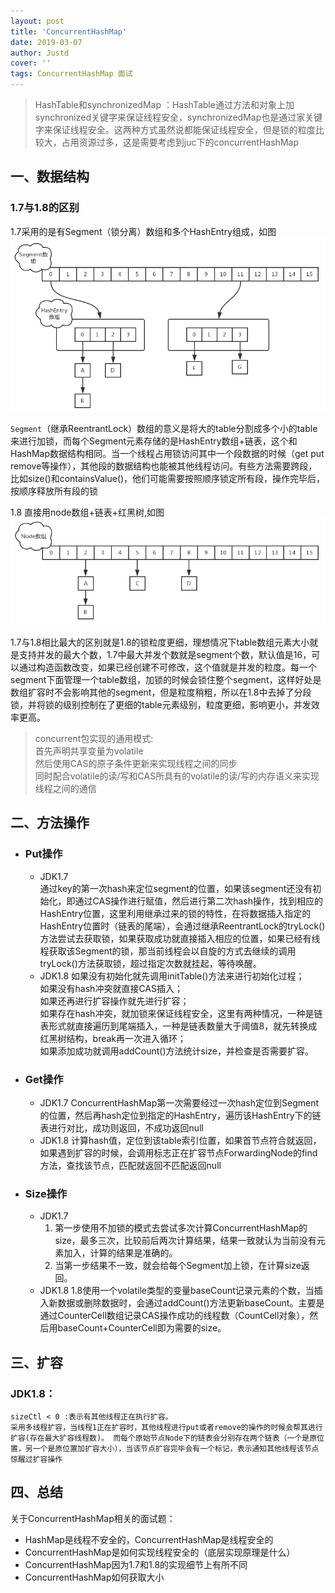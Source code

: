 ```yaml
---
layout: post
title: 'ConcurrentHashMap'
date: 2019-03-07
author: Justd
cover: ''
tags: ConcurrentHashMap 面试
---
```


>HashTable和synchronizedMap ：HashTable通过方法和对象上加synchronized关键字来保证线程安全，synchronizedMap也是通过家关键字来保证线程安全。这两种方式虽然说都能保证线程安全，但是锁的粒度比较大，占用资源过多，这是需要考虑到juc下的concurrentHashMap

## 一、数据结构
### 1.7与1.8的区别
1.7采用的是有Segment（锁分离）数组和多个HashEntry组成，如图
![](/assets/img/2019-03/1.7concurrentHashMap.png)

`Segment`（继承ReentrantLock）数组的意义是将大的table分割成多个小的table来进行加锁，而每个Segment元素存储的是HashEntry数组+链表，这个和HashMap数据结构相同。当一个线程占用锁访问其中一个段数据的时候（get put remove等操作），其他段的数据结构也能被其他线程访问。有些方法需要跨段，比如size()和containsValue()，他们可能需要按照顺序锁定所有段，操作完毕后，按顺序释放所有段的锁

1.8 直接用node数组+链表+红黑树,如图
![](/assets/img/2019-03/1.8concurrentHashMap.png) 


1.7与1.8相比最大的区别就是1.8的锁粒度更细，理想情况下table数组元素大小就是支持并发的最大个数，1.7中最大并发个数就是segment个数，默认值是16，可以通过构造函数改变，如果已经创建不可修改，这个值就是并发的粒度。每一个segment下面管理一个table数组，加锁的时候会锁住整个segment，这样好处是数组扩容时不会影响其他的segment，但是粒度稍粗，所以在1.8中去掉了分段锁，并将锁的级别控制在了更细的table元素级别，粒度更细，影响更小，并发效率更高。

> concurrent包实现的通用模式:    
> 首先声明共享变量为volatile   
> 然后使用CAS的原子条件更新来实现线程之间的同步  
> 同时配合volatile的读/写和CAS所具有的volatile的读/写的内存语义来实现线程之间的通信    

## 二、方法操作   
- ### Put操作
  - JDK1.7   
    通过key的第一次hash来定位segment的位置，如果该segment还没有初始化，即通过CAS操作进行赋值，然后进行第二次hash操作，找到相应的HashEntry位置，这里利用继承过来的锁的特性，在将数据插入指定的HashEntry位置时（链表的尾端），会通过继承ReentrantLock的tryLock()方法尝试去获取锁，如果获取成功就直接插入相应的位置，如果已经有线程获取该Segment的锁，那当前线程会以自旋的方式去继续的调用tryLock()方法获取锁，超过指定次数就挂起，等待唤醒。
  - JDK1.8
    如果没有初始化就先调用initTable()方法来进行初始化过程；   
    如果没有hash冲突就直接CAS插入；   
    如果还再进行扩容操作就先进行扩容；    
    如果存在hash冲突，就加锁来保证线程安全，这里有两种情况，一种是链表形式就直接遍历到尾端插入，一种是链表数量大于阈值8，就先转换成红黑树结构，break再一次进入循环；   
    如果添加成功就调用addCount()方法统计size，并检查是否需要扩容。

- ### Get操作
  - JDK1.7
    ConcurrentHashMap第一次需要经过一次hash定位到Segment的位置，然后再hash定位到指定的HashEntry，遍历该HashEntry下的链表进行对比，成功则返回，不成功返回null
  - JDK1.8
    计算hash值，定位到该table索引位置，如果首节点符合就返回，如果遇到扩容的时候，会调用标志正在扩容节点ForwardingNode的find方法，查找该节点，匹配就返回不匹配返回null 

- ### Size操作
  - JDK1.7    
    1. 第一步使用不加锁的模式去尝试多次计算ConcurrentHashMap的size，最多三次，比较前后两次计算结果，结果一致就认为当前没有元素加入，计算的结果是准确的。
    2. 当第一步结果不一致，就会给每个Segment加上锁，在计算size返回。
  - JDK1.8
    1.8使用一个volatile类型的变量baseCount记录元素的个数，当插入新数据或删除数据时，会通过addCount()方法更新baseCount。主要是通过CounterCell数组记录CAS操作成功的线程数（CountCell对象），然后用baseCount+CounterCell即为需要的size。

## 三、扩容
 ### JDK1.8：   
    sizeCtl < 0 :表示有其他线程正在执行扩容。   
    采用多线程扩容，当线程1正在扩容时，其他线程进行put或者remove的操作的时候会帮其进行扩容(存在最大扩容线程数)。 而每个原始节点Node下的链表会分别存在两个链表（一个是原位置，另一个是原位置加扩容大小），当该节点扩容完毕会有一个标记，表示通知其他线程该节点惊醒过扩容操作

## 四、总结
关于ConcurrentHashMap相关的面试题：
- HashMap是线程不安全的，ConcurrentHashMap是线程安全的
- ConcurrentHashMap是如何实现线程安全的（底层实现原理是什么）
- ConcurrentHashMap因为1.7和1.8的实现细节上有所不同
- ConcurrentHashMap如何获取大小
